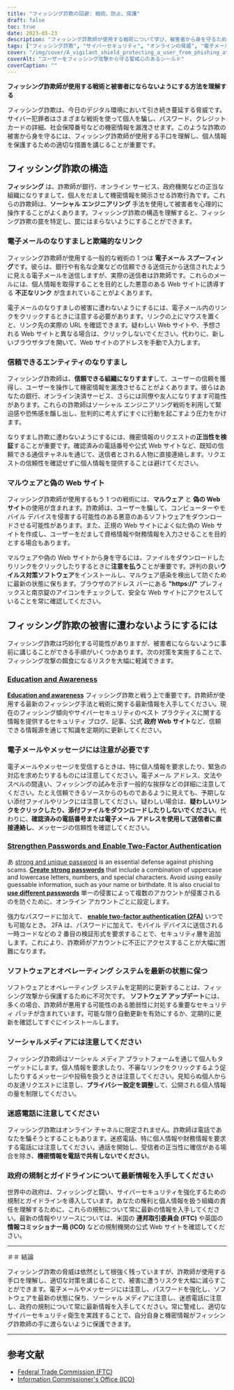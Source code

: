 ```yaml
---
title: "フィッシング詐欺の回避: 戦術、防止、保護"
draft: false
toc: true
date: 2023-05-23
description: "フィッシング詐欺師が使用する戦術について学び、被害者から身を守るための効果的な戦略を見つけてください。"
tags: ["フィッシング詐欺", "サイバーセキュリティ", "オンラインの脅威", "電子メールのなりすまし", "ソーシャルエンジニアリング", "マルウェアからの保護", "オンラインの安全性", "データセキュリティ", "個人情報の盗難", "パスワードセキュリティ", "二要素認証", "ソフトウェアの更新", "政府の規制", "オンラインプライバシー", "サイバー意識", "デジタル詐欺", "フィッシングに対する意識", "ソーシャルメディアの安全性", "オンライン詐欺", "サイバー犯罪防止"]
cover: "/img/cover/A_vigilant_shield_protecting_a_user_from_phishing_attacks.png"
coverAlt: "ユーザーをフィッシング攻撃から守る警戒心のあるシールド"
coverCaption: ""
---
```


**フィッシング詐欺師が使用する戦術と被害者にならないようにする方法を理解する**

フィッシング詐欺は、今日のデジタル環境において引き続き蔓延する脅威です。サイバー犯罪者はさまざまな戦術を使って個人を騙し、パスワード、クレジット カードの詳細、社会保障番号などの機密情報を漏洩させます。このような詐欺の被害から身を守るには、フィッシング詐欺師が使用する手口を理解し、個人情報を保護するための適切な措置を講じることが重要です。

## フィッシング詐欺の構造

**フィッシング** は、詐欺師が銀行、オンライン サービス、政府機関などの正当な組織になりすまして、個人をだまして機密情報を開示させる詐欺行為です。これらの詐欺師は、**ソーシャル エンジニアリング** 手法を使用して被害者を心理的に操作することがよくあります。フィッシング詐欺の構造を理解すると、フィッシング詐欺の罠を特定し、罠にはまらないようにすることができます。

### 電子メールのなりすましと欺瞞的なリンク

フィッシング詐欺師が使用する一般的な戦術の 1 つは **電子メール スプーフィング**です。彼らは、銀行や有名な企業などの信頼できる送信元から送信されたように見える電子メールを送信しますが、実際の送信者は詐欺師です。これらのメールには、個人情報を取得することを目的とした悪意のある Web サイトに誘導する **不正なリンク** が含まれていることがよくあります。

電子メールのなりすましの被害に遭わないようにするには、電子メール内のリンクをクリックするときに注意する必要があります。リンクの上にマウスを置くと、リンク先の実際の URL を確認できます。疑わしい Web サイトや、予想される Web サイトと異なる場合は、クリックしないでください。代わりに、新しいブラウザタブを開いて、Web サイトのアドレスを手動で入力します。

### 信頼できるエンティティのなりすまし

フィッシング詐欺師は、**信頼できる組織になりすます**して、ユーザーの信頼を獲得し、ユーザーを操作して機密情報を漏洩させることがよくあります。彼らはあなたの銀行、オンライン決済サービス、さらには同僚や友人になりすます可能性があります。これらの詐欺師はソーシャル エンジニアリング戦術を利用して緊迫感や恐怖感を醸し出し、批判的に考えずにすぐに行動を起こすよう圧力をかけます。

なりすまし詐欺に遭わないようにするには、機密情報のリクエストの**正当性を検証**することが重要です。確認済みの電話番号や公式 Web サイトなど、既知の信頼できる通信チャネルを通じて、送信者とされる人物に直接連絡します。リクエストの信頼性を確認せずに個人情報を提供することは避けてください。

### マルウェアと偽の Web サイト

フィッシング詐欺師が使用するもう 1 つの戦術には、**マルウェア** と **偽の Web サイト**の使用が含まれます。詐欺師は、ユーザーを騙して、コンピューターやモバイル デバイスを侵害する可能性のある悪意のあるソフトウェアをダウンロードさせる可能性があります。また、正規の Web サイトによく似た偽の Web サイトを作成し、ユーザーをだまして資格情報や財務情報を入力させることを目的とする場合もあります。

マルウェアや偽の Web サイトから身を守るには、ファイルをダウンロードしたりリンクをクリックしたりするときに**注意を払う**ことが重要です。評判の良い**ウイルス対策ソフトウェア**をインストールし、マルウェア感染を検出して防ぐために最新の状態に保ちます。ブラウザのアドレス バーにある **"https://"** プレフィックスと南京錠のアイコンをチェックして、安全な Web サイトにアクセスしていることを常に確認してください。

## フィッシング詐欺の被害に遭わないようにするには

フィッシング詐欺は巧妙化する可能性がありますが、被害者にならないように事前に講じることができる手順がいくつかあります。次の対策を実施することで、フィッシング攻撃の餌食になるリスクを大幅に軽減できます。

### [Education and Awareness](https://simeononsecurity.com/articles/how-to-build-and-manage-an-effective-cybersecurity-awareness-training-program/)

[**Education and awareness**](https://simeononsecurity.com/articles/how-to-build-and-manage-an-effective-cybersecurity-awareness-training-program/) フィッシング詐欺と戦う上で重要です。詐欺師が使用する最新のフィッシング手法と戦術に関する最新情報を入手してください。現在のフィッシング傾向やサイバーセキュリティのベスト プラクティスに関する情報を提供するセキュリティ ブログ、記事、公式 **政府 Web サイト**など、信頼できる情報源を通じて知識を定期的に更新してください。

### 電子メールやメッセージには注意が必要です

電子メールやメッセージを受信するときは、特に個人情報を要求したり、緊急の対応を求めたりするものには注意してください。電子メール アドレス、文法やスペルの間違い、フィッシングの試みを示す一般的な挨拶などの詳細に注意してください。たとえ信頼できるソースからのものであるように見えても、予期しない添付ファイルやリンクには注意してください。疑わしい場合は、**疑わしいリンクをクリックしたり、添付ファイルをダウンロードしたりしないでください**。代わりに、**確認済みの電話番号または電子メール アドレスを使用して送信者に直接連絡し**、メッセージの信頼性を確認してください。

### [Strengthen Passwords and Enable Two-Factor Authentication](https://simeononsecurity.com/articles/what-are-the-diferent-kinds-of-factors-in-mfa/)

あ [strong and unique password](https://simeononsecurity.com/articles/the-importance-of-password-security-and-best-practices/) is an essential defense against phishing scams. [**Create strong passwords**](https://simeononsecurity.com/articles/the-importance-of-password-security-and-best-practices/) that include a combination of uppercase and lowercase letters, numbers, and special characters. Avoid using easily guessable information, such as your name or birthdate. It is also crucial to [**use different passwords**](https://simeononsecurity.com/articles/bitwarden-and-keepassxc-vs-the-rest/) 単一の侵害によって複数のアカウントが侵害されるのを防ぐために、オンライン アカウントごとに設定します。

強力なパスワードに加えて、 [**enable two-factor authentication (2FA)**](https://simeononsecurity.com/articles/what-are-the-diferent-kinds-of-factors-in-mfa/) いつでも可能なとき。 2FA は、パスワードに加えて、モバイル デバイスに送信される一時コードなどの 2 番目の検証形式を要求することで、セキュリティ層を追加します。これにより、詐欺師がアカウントに不正にアクセスすることが大幅に困難になります。

### ソフトウェアとオペレーティング システムを最新の状態に保つ

ソフトウェアとオペレーティング システムを定期的に更新することは、フィッシング攻撃から保護するために不可欠です。 **ソフトウェア アップデート**には、多くの場合、詐欺師が悪用する可能性のある脆弱性に対処する重要なセキュリティ パッチが含まれています。可能な限り自動更新を有効にするか、定期的に更新を確認してすぐにインストールします。

### ソーシャルメディアには注意してください

フィッシング詐欺師はソーシャル メディア プラットフォームを通じて個人もターゲットにします。個人情報を要求したり、不審なリンクをクリックするよう促したりするメッセージや投稿を扱うときは注意してください。見知らぬ個人からの友達リクエストに注意し、**プライバシー設定を調整**して、公開される個人情報の量を制限してください。

### 迷惑電話に注意してください

フィッシング詐欺はオンライン チャネルに限定されません。詐欺師は電話であなたを騙そうとすることもあります。迷惑電話、特に個人情報や財務情報を要求する電話には注意してください。通話を開始し、受信者の正当性に確信がある場合を除き、**機密情報を電話で共有しないでください**。

### 政府の規制とガイドラインについて最新情報を入手してください

世界中の政府は、フィッシングと闘い、サイバーセキュリティを強化するための規制とガイドラインを導入しています。あなたの権利と個人情報を扱う組織の責任を理解するために、これらの規制について常に最新の情報を入手してください。最新の情報やリソースについては、米国の **連邦取引委員会 (FTC)** や英国の **情報コミッショナー局 (ICO)** などの規制機関の公式 Web サイトを確認してください。

______

＃＃ 結論

フィッシング詐欺の脅威は依然として根強く残っていますが、詐欺師が使用する手口を理解し、適切な対策を講じることで、被害に遭うリスクを大幅に減らすことができます。電子メールやメッセージには注意し、パスワードを強化し、ソフトウェアを最新の状態に保ち、ソーシャル メディアに注意し、迷惑電話に注意し、政府の規制について常に最新情報を入手してください。常に警戒し、適切なサイバーセキュリティ衛生を実践することで、自分自身と機密情報がフィッシング詐欺師の手に渡らないように保護できます。

______

## 参考文献

- [Federal Trade Commission (FTC)](https://www.ftc.gov/)
- [Information Commissioner's Office (ICO)](https://ico.org.uk/)
